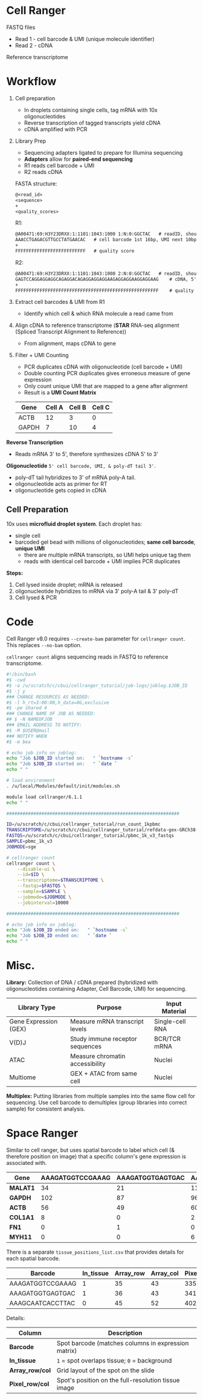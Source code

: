 # Cell Ranger

FASTQ files

- Read 1 - cell barcode & UMI (unique molecule identifier)
- Read 2 - cDNA

Reference transcriptome

# Workflow

1. Cell preparation

   - In droplets containing single cells, tag mRNA with 10x oligonucleotides
   - Reverse transcription of tagged transcripts yield cDNA
   - cDNA amplified with PCR

2. Library Prep

   - Sequencing adapters ligated to prepare for Illumina sequencing
   - **Adapters** allow for **paired-end sequencing**
   - R1 reads cell barcode + UMI
   - R2 reads cDNA

   FASTA structure:

   ```txt
   @<read_id>
   <sequence>
   +
   <quality_scores>
   ```

   R1:

   ```txt
   @A00471:69:H3Y23DRXX:1:1101:1043:1000 1:N:0:GGCTAC	# readID, should match R2 for same read
   AAACCTGAGACGTTGCCTATGAACAC	# cell barcode 1st 16bp, UMI next 10bp
   +
   FFFFFFFFFFFFFFFFFFFFFFFFFF	# quality score
   ```

   R2:

   ```txt
   @A00471:69:H3Y23DRXX:1:1101:1043:1000 2:N:0:GGCTAC	# readID, should match R1 for same read
   GAGTCCAGGAGGAGGCAGAGGACAGAGGAGGAGGAAGAGGAGGAAGGAGGAAG	# cDNA, 5' -> 3'
   +
   FFFFFFFFFFFFFFFFFFFFFFFFFFFFFFFFFFFFFFFFFFFFFFFFFFFFF	# quality score
   ```

   

3. Extract cell barcodes & UMI from R1
   - Identify which cell & which RNA molecule a read came from

4. Align cDNA to reference transcriptome (**STAR** RNA-seq alignment (Spliced Transcript Alignment to Reference))
   - From alignment, maps cDNA to gene

5. Filter + UMI Counting

   - PCR duplicates cDNA with oligonucleotide (cell barcode + UMI)
   - Double counting PCR duplicates gives erroneous measure of gene expression
   - Only count unique UMI that are mapped to a gene after alignment
   - Result is a **UMI Count Matrix**

   | Gene  | Cell A | Cell B | Cell C |
   | ----- | ------ | ------ | ------ |
   | ACTB  | 12     | 3      | 0      |
   | GAPDH | 7      | 10     | 4      |

   

**Reverse Transcription**

- Reads mRNA 3' to 5', therefore synthesizes cDNA 5' to 3'

**Oligonucleotide** `5' cell barcode, UMI, & poly-dT tail 3'`.

- poly-dT tail hybridizes to 3' of mRNA poly-A tail.
- oligonucleotide acts as primer for RT
- oligonucleotide gets copied in cDNA



## Cell Preparation

10x uses **microfluid droplet system**. Each droplet has:

- single cell
- barcoded gel bead with millions of oligonucleotides; **same cell barcode**, **unique UMI**
  - there are multiple mRNA transcripts, so UMI helps unique tag them
  - reads with identical cell barcode + UMI implies PCR duplicates

**Steps:**

1. Cell lysed inside droplet; mRNA is released
2. oligonucleotide hybridizes to mRNA via 3' poly-A tail & 3' poly-dT
3. Cell lysed & PCR



# Code

Cell Ranger v8.0 requires `--create-bam` parameter for `cellranger count`. This replaces `--no-bam` option.

`cellranger count` aligns sequencing reads in FASTQ to reference transcriptome.

```bash
#!/bin/bash
#$ -cwd
#$ -o /u/scratch/c/cbui/cellranger_tutorial/job-logs/joblog.$JOB_ID
#$ -j y
### CHANGE RESOURCES AS NEEDED:
#$ -l h_rt=3:00:00,h_data=8G,exclusive
#$ -pe shared 4
### CHANGE NAME OF JOB AS NEEDED:
## $ -N NAMEOFJOB
### EMAIL ADDRESS TO NOTIFY:
#$ -M $USER@mail
### NOTIFY WHEN
#$ -m bea

# echo job info on joblog:
echo "Job $JOB_ID started on:   " `hostname -s`
echo "Job $JOB_ID started on:   " `date `
echo " "

# load environment
. /u/local/Modules/default/init/modules.sh

module load cellranger/6.1.1
echo " "

################################################################

ID=/u/scratch/c/cbui/cellranger_tutorial/run_count_1kpbmc
TRANSCRIPTOME=/u/scratch/c/cbui/cellranger_tutorial/refdata-gex-GRCh38-2020-A
FASTQS=/u/scratch/c/cbui/cellranger_tutorial/pbmc_1k_v3_fastqs
SAMPLE=pbmc_1k_v3
JOBMODE=sge

# cellranger count
cellranger count \
    --disable-ui \
    --id=$ID \
    --transcriptome=$TRANSCRIPTOME \
    --fastqs=$FASTQS \
    --sample=$SAMPLE \
    --jobmode=$JOBMODE \
    --jobinterval=10000

################################################################

# echo job info on joblog:
echo "Job $JOB_ID ended on:   " `hostname -s`
echo "Job $JOB_ID ended on:   " `date `
echo " "
```



# Misc.

**Library:** Collection of DNA / cDNA prepared (hybridized with oligonucleotides containing Adapter, Cell Barcode, UMI) for sequencing.

| Library Type          | Purpose                         | Input Material  |
| --------------------- | ------------------------------- | --------------- |
| Gene Expression (GEX) | Measure mRNA transcript levels  | Single-cell RNA |
| V(D)J                 | Study immune receptor sequences | BCR/TCR mRNA    |
| ATAC                  | Measure chromatin accessibility | Nuclei          |
| Multiome              | GEX + ATAC from same cell       | Nuclei          |

**Multiplex:** Putting libraries from multiple samples into the same flow cell for sequencing. Use cell barcode to demultiplex (group libraries into correct sample) for consistent analysis.



# Space Ranger

Similar to cell ranger, but uses spatial barcode to label which cell (& therefore position on image) that a specific column's gene expression is associated with.

| **Gene**   | AAAGATGGTCCGAAAG | AAAGATGGTGAGTGAC | AAAGCAATCACCTTAC |
| ---------- | ---------------- | ---------------- | ---------------- |
| **MALAT1** | 34               | 21               | 11               |
| **GAPDH**  | 102              | 87               | 96               |
| **ACTB**   | 56               | 49               | 60               |
| **COL1A1** | 8                | 0                | 2                |
| **FN1**    | 0                | 1                | 0                |
| **MYH11**  | 0                | 0                | 6                |



There is a separate `tissue_positions_list.csv` that provides details for each spatial barcode.

| **Barcode**      | **In_tissue** | **Array_row** | **Array_col** | **Pixel_row** | **Pixel_col** |
| ---------------- | ------------- | ------------- | ------------- | ------------- | ------------- |
| AAAGATGGTCCGAAAG | 1             | 35            | 43            | 3357          | 2894          |
| AAAGATGGTGAGTGAC | 1             | 36            | 43            | 3412          | 2890          |
| AAAGCAATCACCTTAC | 0             | 45            | 52            | 4022          | 3480          |

Details:

| Column            | Description                                         |
| ----------------- | --------------------------------------------------- |
| **Barcode**       | Spot barcode (matches columns in expression matrix) |
| **In_tissue**     | `1` = spot overlaps tissue; `0` = background        |
| **Array_row/col** | Grid layout of the spot on the slide                |
| **Pixel_row/col** | Spot's position on the full-resolution tissue image |